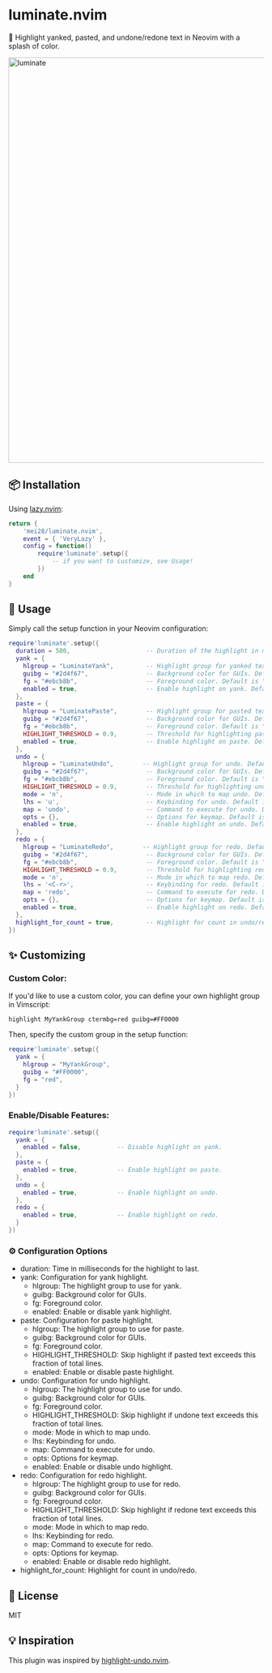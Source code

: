 # luminate.nvim

🌟 Highlight yanked, pasted, and undone/redone text in Neovim with a splash of color.

<img src="https://github.com/mei28/luminate.nvim/assets/51149822/59f58401-c137-431f-ae6e-9fc56fb1ed58" alt="luminate" width="800"/>

## 📦 Installation

Using [lazy.nvim](https://github.com/folke/lazy.nvim):

```lua
return {
    'mei28/luminate.nvim',
    event = { 'VeryLazy' },
    config = function()
        require'luminate'.setup({
            -- if you want to customize, see Usage!
        })
    end
}
```

## 🔧 Usage
Simply call the setup function in your Neovim configuration:

```lua
require'luminate'.setup({
  duration = 500,                     -- Duration of the highlight in milliseconds. Default is 500.
  yank = {
    hlgroup = "LuminateYank",         -- Highlight group for yanked text. Default is "LuminateYank".
    guibg = "#2d4f67",                -- Background color for GUIs. Default is "#2d4f67".
    fg = "#ebcb8b",                   -- Foreground color. Default is "#ebcb8b".
    enabled = true,                   -- Enable highlight on yank. Default is true.
  },
  paste = {
    hlgroup = "LuminatePaste",        -- Highlight group for pasted text. Default is "LuminatePaste".
    guibg = "#2d4f67",                -- Background color for GUIs. Default is "#2d4f67".
    fg = "#ebcb8b",                   -- Foreground color. Default is "#ebcb8b".
    HIGHLIGHT_THRESHOLD = 0.9,        -- Threshold for highlighting pasted text. Default is 0.9.
    enabled = true,                   -- Enable highlight on paste. Default is true.
  },
  undo = {
    hlgroup = "LuminateUndo",        -- Highlight group for undo. Default is "LuminateUndo".
    guibg = "#2d4f67",                -- Background color for GUIs. Default is "#2d4f67".
    fg = "#ebcb8b",                   -- Foreground color. Default is "#ebcb8b".
    HIGHLIGHT_THRESHOLD = 0.9,        -- Threshold for highlighting undone text. Default is 0.9.
    mode = 'n',                       -- Mode in which to map undo. Default is 'n' (normal mode).
    lhs = 'u',                        -- Keybinding for undo. Default is 'u'.
    map = 'undo',                     -- Command to execute for undo. Default is 'undo'.
    opts = {},                        -- Options for keymap. Default is {}.
    enabled = true,                   -- Enable highlight on undo. Default is true.
  },
  redo = {
    hlgroup = "LuminateRedo",        -- Highlight group for redo. Default is "LuminateRedo".
    guibg = "#2d4f67",                -- Background color for GUIs. Default is "#2d4f67".
    fg = "#ebcb8b",                   -- Foreground color. Default is "#ebcb8b".
    HIGHLIGHT_THRESHOLD = 0.9,        -- Threshold for highlighting redone text. Default is 0.9.
    mode = 'n',                       -- Mode in which to map redo. Default is 'n' (normal mode).
    lhs = '<C-r>',                    -- Keybinding for redo. Default is '<C-r>'.
    map = 'redo',                     -- Command to execute for redo. Default is 'redo'.
    opts = {},                        -- Options for keymap. Default is {}.
    enabled = true,                   -- Enable highlight on redo. Default is true.
  },
  highlight_for_count = true,         -- Highlight for count in undo/redo. Default is true.
})
```

## ✨ Customizing
### Custom Color:
If you'd like to use a custom color, you can define your own highlight group in Vimscript:

```vim
highlight MyYankGroup ctermbg=red guibg=#FF0000
```

Then, specify the custom group in the setup function:

```lua
require'luminate'.setup({
  yank = {
    hlgroup = "MyYankGroup",
    guibg = "#FF0000",
    fg = "red",
  }
})
```

### Enable/Disable Features:

```lua
require'luminate'.setup({
  yank = {
    enabled = false,          -- Disable highlight on yank.
  },
  paste = {
    enabled = true,           -- Enable highlight on paste.
  },
  undo = {
    enabled = true,           -- Enable highlight on undo.
  },
  redo = {
    enabled = true,           -- Enable highlight on redo.
  }
})
```

### ⚙️ Configuration Options

* duration: Time in milliseconds for the highlight to last.
* yank: Configuration for yank highlight.
    * hlgroup: The highlight group to use for yank.
    * guibg: Background color for GUIs.
    * fg: Foreground color.
    * enabled: Enable or disable yank highlight.
* paste: Configuration for paste highlight.
    * hlgroup: The highlight group to use for paste.
    * guibg: Background color for GUIs.
    * fg: Foreground color.
    * HIGHLIGHT_THRESHOLD: Skip highlight if pasted text exceeds this fraction of total lines.
    * enabled: Enable or disable paste highlight.
* undo: Configuration for undo highlight.
    * hlgroup: The highlight group to use for undo.
    * guibg: Background color for GUIs.
    * fg: Foreground color.
    * HIGHLIGHT_THRESHOLD: Skip highlight if undone text exceeds this fraction of total lines.
    * mode: Mode in which to map undo.
    * lhs: Keybinding for undo.
    * map: Command to execute for undo.
    * opts: Options for keymap.
    * enabled: Enable or disable undo highlight.
* redo: Configuration for redo highlight.
    * hlgroup: The highlight group to use for redo.
    * guibg: Background color for GUIs.
    * fg: Foreground color.
    * HIGHLIGHT_THRESHOLD: Skip highlight if redone text exceeds this fraction of total lines.
    * mode: Mode in which to map redo.
    * lhs: Keybinding for redo.
    * map: Command to execute for redo.
    * opts: Options for keymap.
    * enabled: Enable or disable redo highlight.
* highlight_for_count: Highlight for count in undo/redo.

## 📜 License
MIT

## 💡 Inspiration

This plugin was inspired by [highlight-undo.nvim](https://github.com/tzachar/highlight-undo.nvim).



